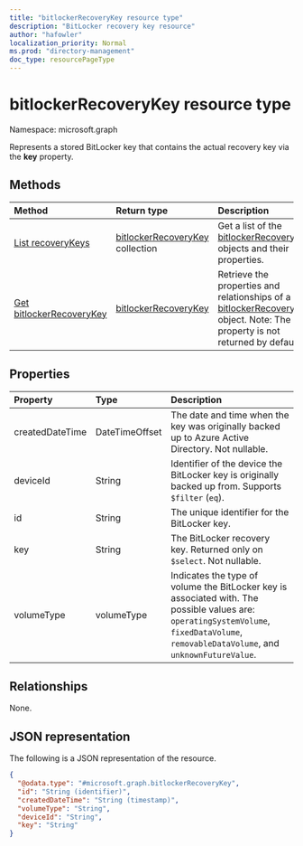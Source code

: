 ```yaml
---
title: "bitlockerRecoveryKey resource type"
description: "BitLocker recovery key resource"
author: "hafowler"
localization_priority: Normal
ms.prod: "directory-management"
doc_type: resourcePageType
---
```


# bitlockerRecoveryKey resource type

Namespace: microsoft.graph

Represents a stored BitLocker key that contains the actual recovery key via the **key** property.

## Methods
|Method|Return type|Description|
|:---|:---|:---|
|[List recoveryKeys](../api/bitlocker-list-recoverykeys.md)|[bitlockerRecoveryKey](../resources/bitlockerrecoverykey.md) collection|Get a list of the [bitlockerRecoveryKey](../resources/bitlockerrecoverykey.md) objects and their properties.|
|[Get bitlockerRecoveryKey](../api/bitlockerrecoverykey-get.md)|[bitlockerRecoveryKey](../resources/bitlockerrecoverykey.md)|Retrieve the properties and relationships of a [bitlockerRecoveryKey](../resources/bitlockerrecoverykey.md) object. Note: The **key** property is not returned by default.|


## Properties
|Property|Type|Description|
|:---|:---|:---|
|createdDateTime|DateTimeOffset|The date and time when the key was originally backed up to Azure Active Directory. Not nullable.|
|deviceId|String|Identifier of the device the BitLocker key is originally backed up from. Supports `$filter` (`eq`).|
|id|String|The unique identifier for the BitLocker key.|
|key|String|The BitLocker recovery key. Returned only on `$select`. Not nullable.|
|volumeType|volumeType|Indicates the type of volume the BitLocker key is associated with. The possible values are: `operatingSystemVolume`, `fixedDataVolume`, `removableDataVolume`, and `unknownFutureValue`.|

## Relationships
None.

## JSON representation
The following is a JSON representation of the resource.
<!-- {
  "blockType": "resource",
  "keyProperty": "id",
  "@odata.type": "microsoft.graph.bitlockerRecoveryKey",
  "baseType": "microsoft.graph.entity",
  "openType": false
}
-->
``` json
{
  "@odata.type": "#microsoft.graph.bitlockerRecoveryKey",
  "id": "String (identifier)",
  "createdDateTime": "String (timestamp)",
  "volumeType": "String",
  "deviceId": "String",
  "key": "String"
}
```

